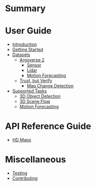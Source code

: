 # Summary

# User Guide

- [Introduction](./introduction.md)
- [Getting Started](./getting_started.md)
- [Datasets](./datasets/README.md)
    <!-- - [Argoverse 2](./datasets/av2/README.md) -->
    - [Argoverse 2]()
        - [Sensor](./datasets/av2/sensor.md)
        - [Lidar](./datasets/av2/lidar.md)
        - [Motion Forecasting](./datasets/av2/motion_forecasting.md)
    - [Trust, but Verify]()
        - [Map Change Detection](./datasets/tbv/map_change_detection.md)
- [Supported Tasks](./tasks/README.md)
    - [3D Object Detection](./tasks/3d_object_detection.md)
    - [3D Scene Flow](./tasks/3d_scene_flow.md)
    - [Motion Forecasting](./tasks/motion_forecasting.md)

# API Reference Guide
- [HD Maps](./api/map.md)

# Miscellaneous
- [Testing](./testing.md)
- [Contributing](./contributing.md)